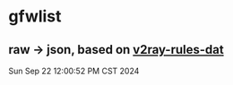 # gfwlist
## raw -> json, based on [v2ray-rules-dat](https://github.com/Loyalsoldier/v2ray-rules-dat)
Sun Sep 22 12:00:52 PM CST 2024

